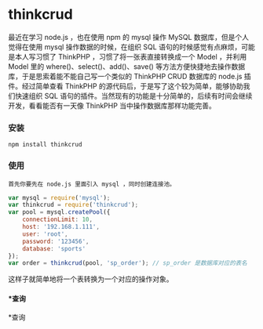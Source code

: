 # thinkcrud

最近在学习 node.js ，也在使用 npm 的 mysql 操作 MySQL 数据库，但是个人觉得在使用 mysql 操作数据的时候，在组织 SQL  语句的时候感觉有点麻烦，可能是本人写习惯了 ThinkPHP ，习惯了将一张表直接转换成一个 Model ，并利用 Model 里的 where()、select()、add()、save() 等方法方便快捷地去操作数据库，于是思索着能不能自己写一个类似的 ThinkPHP CRUD 数据库的 node.js 插件。经过简单查看 ThinkPHP 的源代码后，于是写了这个较为简单，能够协助我们快速组织 SQL 语句的插件。当然现有的功能是十分简单的，后续有时间会继续开发，看看能否有一天像 ThinkPHP 当中操作数据库那样功能完善。

### 安装

	npm install thinkcrud

### 使用

	首先你要先在 node.js 里面引入 mysql ，同时创建连接池。

``` javascript
var mysql = require('mysql');
var thinkcrud = require('thinkcrud');
var pool = mysql.createPool({
    connectionLimit: 10,
    host: '192.168.1.111',
    user: 'root',
    password: '123456',
    database: 'sports'
});
var order = thinkcrud(pool, 'sp_order'); // sp_order 是数据库对应的表名
```

这样子就简单地将一个表转换为一个对应的操作对象。

#### *查询

*查询